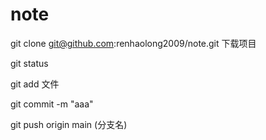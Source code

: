 # note



git clone git@github.com:renhaolong2009/note.git 下载项目

git status

git add  文件

git commit -m "aaa"

git push origin main  (分支名)





